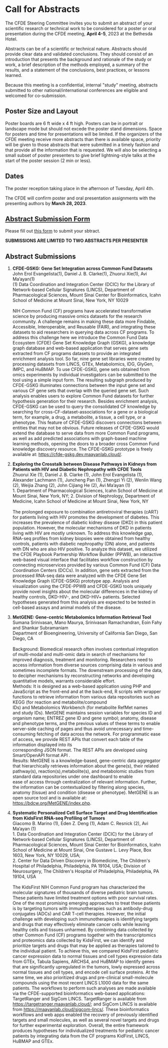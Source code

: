 # Call for Abstracts

The CFDE Steering Committee invites you to submit an abstract of your scientific research or technical work to be considered for a poster or oral presentation during the CFDE meeting, **April 4-5**, 2023 at the Bethesda Hotel.


Abstracts can be of a scientific or technical nature. Abstracts should provide clear data and validated conclusions. They should consist of an introduction that presents the background and rationale of the study or work, a brief description of the methods employed, a summary of the results, and a statement of the conclusions, best practices, or lessons learned.

Because this meeting is a confidential, internal "study" meeting, abstracts submitted to other national/international conferences are eligible and welcomed for co-submission. 

## Poster Size and Layout

Poster boards are 6 ft wide x 4 ft high. Posters can be in portrait or landscape mode but should not excede the poster stand dimensions. Space for posters and time for presentations will be limited. If the organizers of the CFDE meeting receive more abstracts than there is available space, priority will be given to those abstracts that were submitted in a timely fashion and that provide all the information that is requested. We will also be selecting a small subset of poster presenters to give brief lightning-style talks at the start of the poster session (2 min or less).

## Dates

The poster reception taking place in the afternoon of Tuesday, April 4th. 

The CFDE will confirm poster and oral presentation assignments with the presenting authors by **March 28, 2023**.

## [Abstract Submission Form](https://docs.google.com/forms/d/e/1FAIpQLSdyKekDI4tnoDdj9XWGwab6N83DTtlqaNXAP3T5CvjOO7g9Kw/viewform)

Please fill out [this form](https://docs.google.com/forms/d/e/1FAIpQLSdyKekDI4tnoDdj9XWGwab6N83DTtlqaNXAP3T5CvjOO7g9Kw/viewform) to submit your sbtract.

**SUBMISSIONS ARE LIMITED TO TWO ABSTRACTS PER PRESENTER**

## Abstract Submissions

1. **CFDE-GSKG: Gene Set Integration across Common Fund Datasets**<br>John Erol Evangelista(1), Daniel J. B. Clarke(1), Zhuorui Xie(1), Avi Ma’ayan(1)<br>(1) Data Coordination and Integration Center (DCIC) for the Library of Network-based Cellular Signatures (LINCS), Department of Pharmacological Sciences, Mount Sinai Center for Bioinformatics, Icahn School of Medicine at Mount Sinai, New York, NY 10029<br><br>NIH Common Fund (CF) programs have accelerated transformative science by producing massive omics datasets for the research community. A challenge remains in making these data more Findable, Accessible, Interoperable, and Reusable (FAIR), and integrating these datasets to aid researchers in querying data across CF programs. To address this challenge here we introduce the Common Fund Data Ecosystem (CFDE) Gene Set Knowledge Graph (GSKG), a knowledge graph database and web-based application that serves gene sets extracted from CF programs datasets to provide an integrated enrichment analysis tool. So far, nine gene set libraries were created by processing datasets from LINCS, GTEx, Metabolomics, IDG, GlyGen, IMPC, and HuBMAP. To use CFDE-GSKG, gene sets obtained from omics experiments by individual investigators can be submitted to the tool using a simple input form. The resulting subgraph produced by CFDE-GSKG illuminates connections between the input gene set and various CF gene sets that overlap with the queried gene set. Such analysis enables users to explore Common Fund datasets for further hypothesis generation for their research. Besides enrichment analysis, CFDE-GSKG can be used to query the consolidated CF knowledge by searching for cross-CF-dataset-associations for a gene or a biological term, for example, a drug, a metabolite, a tissue, a cell type, or a phenotype. This feature of CFDE-GSKG discovers connections between entities that may not be obvious. Future releases of CFDE-GSKG would extend the database to serve data from more Common Fund programs, as well as add predicted associations with graph-based machine learning methods, opening the doors to a broader cross Common Fund knowledge discovery resource. The CFDE-GSKG prototype is freely available at: https://cfde-gskg.dev.maayanlab.cloud/.   

1. **Exploring the Crosstalk between Disease Pathways in Kidneys from Patients with HIV and Diabetic Nephropathy with CFDE Tools**<br>Zhuorui Xie (1), Daniel J. B. Clarke (1), John Erol Evangelista (1), Alexander Lachmann (1), Juncheng Pan (1), Zhengzi Yi (2), Wenlin Wang (2), Weijia Zhang (2), John Cijiang He (2), Avi Ma’ayan (1)<br>1. Department of Pharmacological Sciences, Icahn School of Medicine at Mount Sinai, New York, NY; 2. Division of Nephrology, Department of Medicine, Icahn School of Medicine at Mount Sinai, New York, NY<br><br>The prolonged exposure to combination antiretroviral therapies (cART) for patients living with HIV promotes the development of diabetes. This increases the prevalence of diabetic kidney disease (DKD) in this patient population. However, the molecular mechanisms of DKD in patients living with HIV are mostly unknown. To address this knowledge gap, RNA-seq profiles from kidney biopsies were obtained from healthy controls, patients with diabetic nephropathy (DN) alone, and patients with DN who are also HIV positive. To analyze this dataset, we utilized the CFDE Playbook Partnership Workflow Builder (PPWB), an interactive web-based visual interface that facilitates workflow construction by connecting microservices provided by various Common Fund (CF) Data Coordination Centers (DCCs). In addition, gene sets extracted from the processed RNA-seq data were analyzed with the CFDE Gene Set Knowledge Graph (CFDE-GSKG) prototype app. Analysis and visualization using the CFDE-PPWB and CFDE-GSKG tools uniquely provide novel insights about the molecular differences in the kidney of healthy controls, DKD-HIV-, and DKD-HIV+ patients. Selected hypotheses generated from this analysis are expected to be tested in cell-based assays and animal models of the disease. 

1. **MetGENE: Gene-centric Metabolomics Information Retrieval Tool**<br>Sumana Srinivasan, Mano Maurya,  Srinivasan Ramachandran, Eoin Fahy and Shankar Subramaniam<br>Department of Bioengineering, University of California San Diego, San Diego, CA<br><br>Background: Biomedical research often involves contextual integration of multi-modal and multi-omic data in search of mechanisms for improved diagnosis, treatment and monitoring. Researchers need to access information from diverse sources comprising data in various and sometimes incomplete formats. The downstream processing of the data, to decipher mechanisms by reconstructing networks and developing quantitative models, warrants considerable effort. <br>Methods: It is designed as a web-based application using PHP and JavaScript as the front-end and at the back-end, R scripts with wrapper functions to retrieve information from various data repositories such as KEGG  (for reaction and metabolite/compound<br>IDs) and Metabolomics Workbench (for metabolite RefMet names<br>and study IDs).  MetGENE maintains session variables for species ID and organism name; ENTREZ gene ID and gene symbol; anatomy, disease and phenotype terms, and the previous values of these terms to enable server-side caching of pages and thus avoid unnecessary and time-consuming fetching of data across the network. For programmatic ease of access, we provide REST APIs that convert each table of the information displayed into its<br>corresponding JSON format. The REST APIs are developed using Smart/OpenAPI format API .<br>Results: MetGENE is a knowledge-based, gene-centric data aggregator that hierarchically retrieves information about the gene(s), their related pathway(s), reaction(s),metabolite(s), and metabolomic studies from standard data repositories under one dashboard to enable<br>ease of access through centralization of relevant information. Further, the information can be contextualized by filtering along species, anatomy (tissue) and condition (disease or phenotype).  MetGENE is an open source tool and is available at:<br>https://bdcw.org/MetGENE/index.php. 

1. **Systematic Personalized Cell Surface Target and Drug Identification from KidsFirst RNA-seq Profiling of Tumors** <br>Giacomo B. Marino (1), Eden Z. Deng (1), Adam C. Resnick (2), Avi Ma’ayan (1)<br>1. Data Coordination and Integration Center (DCIC) for the Library of Network-based Cellular Signatures (LINCS), Department of Pharmacological Sciences, Mount Sinai Center for Bioinformatics, Icahn School of Medicine at Mount Sinai, One Gustave L. Levy Place, Box 1603, New York, NY 10029, USA;<br>2. Center for Data Driven Discovery in Biomedicine, The Children's Hospital of Philadelphia, Philadelphia, PA 19104, USA; Division of Neurosurgery, The Children's Hospital of Philadelphia, Philadelphia, PA 19104, USA<br><br>The KidsFirst NIH Common Fund program has characterized the molecular signatures of thousands of diverse pediatric brain tumors. These patients have limited treatment options with poor survival rates. One of the most promising emerging approaches to treat these patients is by targeting tumors with immunotherapies such as antibody-drug conjugates (ADCs) and CAR T-cell therapies. However, the initial challenge with developing such immunotherapies is identifying targets and drugs that may effectively eliminate cancer cells while leaving healthy cells and tissues unharmed. By combining data collected by other Common Fund (CF) programs together with the transcriptomics and proteomics data collected by KidsFirst, we can identify and prioritize targets and drugs that may be applied as therapies tailored to the individual patient. To achieve this, we compared KidsFirst pediatric cancer expression data to normal tissues and cell types expression data from GTEx, Tabula Sapiens, ARCHS4, and HuBMAP to identify genes that are significantly upregulated in the tumors, lowly expressed across normal tissues and cell types, and encode cell surface proteins. At the same time, we also prioritized drugs and pre-clinical small-molecule compounds using the most recent LINCS L1000 data for the same patients. The workflows to perform such analyses are made available via the CFDE-supported bioinformatics web-based applications: TargetRanger and SigCom LINCS. TargetRanger is available from https://targetranger.maayanlab.cloud/; and SigCom LINCS is available from https://maayanlab.cloud/sigcom-lincs/. These bioinformatics workflows and web apps enabled the recovery of previously identified targets and small molecules, as well as several novel targets and drugs for further experimental exploration. Overall, the entire framework produces hypotheses for individualized treatments for pediatric cancer patients by integrating data from the CF programs KidFirst, LINCS, HuBMAP and GTEx.
